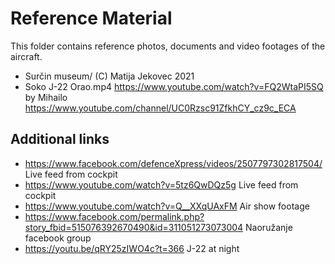 # Reference Material

This folder contains reference photos, documents and video footages of the aircraft.

- Surčin museum/
  (C) Matija Jekovec 2021
- Soko J-22 Orao.mp4
  https://www.youtube.com/watch?v=FQ2WtaPI5SQ by Mihailo https://www.youtube.com/channel/UC0Rzsc91ZfkhCY_cz9c_ECA

## Additional links

- https://www.facebook.com/defenceXpress/videos/2507797302817504/
  Live feed from cockpit
- https://www.youtube.com/watch?v=5tz6QwDQz5g
  Live feed from cockpit
- https://www.youtube.com/watch?v=Q__XXqUAxFM
  Air show footage
- https://www.facebook.com/permalink.php?story_fbid=515076392670490&id=311051273073004
  Naoružanje facebook group
- https://youtu.be/qRY25zIWO4c?t=366
  J-22 at night